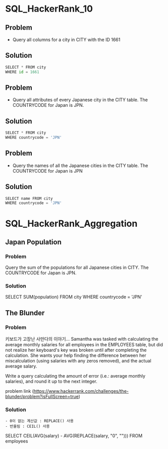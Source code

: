 # SQL_HackerRank_10

## Problem
- Query all columns for a city in CITY with the ID 1661

## Solution


```python
SELECT * FROM city
WHERE id = 1661
```

## Problem
- Query all attributes of every Japanese city in the CITY table. The COUNTRYCODE for Japan is JPN.

## Solution


```python
SELECT * FROM city
WHERE countrycode = 'JPN'
```

## Problem
- Query the names of all the Japanese cities in the CITY table. The COUNTRYCODE for Japan is JPN

## Solution


```python
SELECT name FROM city
WHERE countrycode = 'JPN'
```

# SQL_HackerRank_Aggregation

## Japan Population

### Problem
Query the sum of the populations for all Japanese cities in CITY. The COUNTRYCODE for Japan is JPN.

### Solution

SELECT SUM(population)
FROM city
WHERE countrycode = 'JPN'

## The Blunder

### Problem
키보드가 고장난 사만다의 이야기...
Samantha was tasked with calculating the average monthly salaries for all employees in the EMPLOYEES table, but did not realize her keyboard's  key was broken until after completing the calculation. She wants your help finding the difference between her miscalculation (using salaries with any zeros removed), and the actual average salary.

Write a query calculating the amount of error (i.e.:  average monthly salaries), and round it up to the next integer.

problem link (https://www.hackerrank.com/challenges/the-blunder/problem?isFullScreen=true)

### Solution
    - 0이 없는 계산값 : REPLACE() 사용
    - 반올림 : CEIL() 사용

SELECT CEIL(AVG(salary) - AVG(REPLACE(salary, "0", "")))
FROM employees
